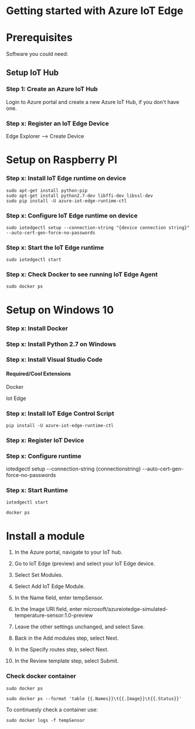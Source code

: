 # Getting started with Azure IoT Edge

# Prerequisites

Software you could need:

## Setup IoT Hub

### Step 1: Create an Azure IoT Hub

Login to Azure portal and create a new Azure IoT Hub, if you don't have one. 

### Step x: Register an IoT Edge Device

Edge Explorer --> Create Device

# Setup on Raspberry PI

### Step x: Install IoT Edge runtime on device

```
sudo apt-get install python-pip
sudo apt-get install python2.7-dev libffi-dev libssl-dev
sudo pip install -U azure-iot-edge-runtime-ctl
```

### Step x: Configure IoT Edge runtime on device

```
sudo iotedgectl setup --connection-string "{device connection string}" --auto-cert-gen-force-no-passwords
```

### Step x: Start the IoT Edge runtime

```
sudo iotedgectl start
```

### Step x: Check Docker to see running IoT Edge Agent

```
sudo docker ps
```

# Setup on Windows 10

### Step x: Install Docker

### Step x: Install Python 2.7 on Windows

### Step x: Install Visual Studio Code

#### Required/Cool Extensions

Docker

Iot Edge 

### Step x: Install IoT Edge Control Script

```
pip install -U azure-iot-edge-runtime-ctl
```

### Step x: Register IoT Device

### Step x: Configure runtime

iotedgectl setup --connection-string {connectionstring} --auto-cert-gen-force-no-passwords

### Step x: Start Runtime

```
iotedgectl start

docker ps
```


# Install a module

1. In the Azure portal, navigate to your IoT hub.
1. Go to IoT Edge (preview) and select your IoT Edge device.
1. Select Set Modules.
1. Select Add IoT Edge Module.
1. In the Name field, enter tempSensor.
1. In the Image URI field, enter microsoft/azureiotedge-simulated-temperature-sensor:1.0-preview
1. Leave the other settings unchanged, and select Save.

1. Back in the Add modules step, select Next.
1. In the Specify routes step, select Next.
1. In the Review template step, select Submit.


### Check docker container

```
sudo docker ps

sudo docker ps --format 'table {{.Names}}\t{{.Image}}\t{{.Status}}'
```

To continuesly check a container use:

```
sudo docker logs -f tempSensor
```

